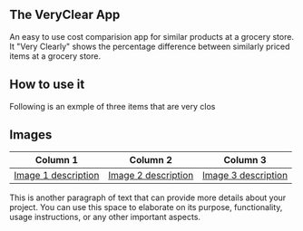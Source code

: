 ## The VeryClear App
An easy to use cost comparision app for similar products at a grocery store. It "Very Clearly" shows the percentage difference between similarly priced items at a grocery store.

## How to use it
Following is an exmple of three items that are very clos

## Images

**Column 1** | **Column 2** | **Column 3**
------------- | ------------- | -------------
[Image 1 description](./Screenshots/Step1-provide-info.png) | [Image 2 description](./Screenshots/Step2-compare-products.png) | [Image 3 description](./Screenshots/Step3-delete-entry.png)

This is another paragraph of text that can provide more details about your project. You can use this space to elaborate on its purpose, functionality, usage instructions, or any other important aspects.
